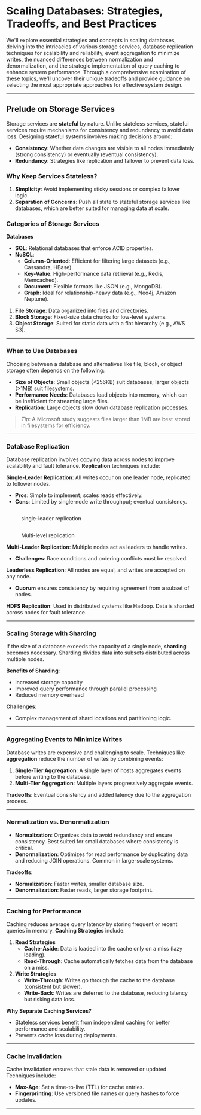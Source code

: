 # Scaling Databases: Strategies, Tradeoffs, and Best Practices

We'll explore essential strategies and concepts in scaling databases, delving into the intricacies of various storage services, database replication techniques for scalability and reliability, event aggregation to minimize writes, the nuanced differences between normalization and denormalization, and the strategic implementation of query caching to enhance system performance. Through a comprehensive examination of these topics, we'll uncover their unique tradeoffs and provide guidance on selecting the most appropriate approaches for effective system design.

***

## Prelude on Storage Services

Storage services are **stateful** by nature. Unlike stateless services, stateful services require mechanisms for consistency and redundancy to avoid data loss. Designing stateful systems involves making decisions around:

* **Consistency**: Whether data changes are visible to all nodes immediately (strong consistency) or eventually (eventual consistency).
* **Redundancy**: Strategies like replication and failover to prevent data loss.

### **Why Keep Services Stateless?**

1. **Simplicity**: Avoid implementing sticky sessions or complex failover logic.
2. **Separation of Concerns**: Push all state to stateful storage services like databases, which are better suited for managing data at scale.

### **Categories of Storage Services**

**Databases**

* **SQL**: Relational databases that enforce ACID properties.
* **NoSQL**:
  * **Column-Oriented**: Efficient for filtering large datasets (e.g., Cassandra, HBase).
  * **Key-Value**: High-performance data retrieval (e.g., Redis, Memcached).
  * **Document**: Flexible formats like JSON (e.g., MongoDB).
  * **Graph**: Ideal for relationship-heavy data (e.g., Neo4j, Amazon Neptune).

1. **File Storage**: Data organized into files and directories.
2. **Block Storage**: Fixed-size data chunks for low-level systems.
3. **Object Storage**: Suited for static data with a flat hierarchy (e.g., AWS S3).

***

### When to Use Databases

Choosing between a database and alternatives like file, block, or object storage often depends on the following:

* **Size of Objects**: Small objects (<256KB) suit databases; larger objects (>1MB) suit filesystems.
* **Performance Needs**: Databases load objects into memory, which can be inefficient for streaming large files.
* **Replication**: Large objects slow down database replication processes.

> _Tip_: A Microsoft study suggests files larger than 1MB are best stored in filesystems for efficiency.

***

### Database Replication

Database replication involves copying data across nodes to improve scalability and fault tolerance. **Replication** techniques include:

**Single-Leader Replication**: All writes occur on one leader node, replicated to follower nodes.

* **Pros**: Simple to implement; scales reads effectively.
* **Cons**: Limited by single-node write throughput; eventual consistency.



<figure><img src="../.gitbook/assets/Screenshot 2024-12-12 at 19.29.12.png" alt=""><figcaption><p>single-leader replication</p></figcaption></figure>

<figure><img src="../.gitbook/assets/Screenshot 2024-12-12 at 19.22.12.png" alt=""><figcaption><p>Multi-level replication</p></figcaption></figure>

**Multi-Leader Replication**: Multiple nodes act as leaders to handle writes.

* **Challenges**: Race conditions and ordering conflicts must be resolved.

**Leaderless Replication**: All nodes are equal, and writes are accepted on any node.

* **Quorum** ensures consistency by requiring agreement from a subset of nodes.

**HDFS Replication**: Used in distributed systems like Hadoop. Data is sharded across nodes for fault tolerance.

***

### Scaling Storage with Sharding

If the size of a database exceeds the capacity of a single node, **sharding** becomes necessary. Sharding divides data into subsets distributed across multiple nodes.

**Benefits of Sharding**:

* Increased storage capacity
* Improved query performance through parallel processing
* Reduced memory overhead

**Challenges**:

* Complex management of shard locations and partitioning logic.

***

### Aggregating Events to Minimize Writes

Database writes are expensive and challenging to scale. Techniques like **aggregation** reduce the number of writes by combining events:

1. **Single-Tier Aggregation**: A single layer of hosts aggregates events before writing to the database.
2. **Multi-Tier Aggregation**: Multiple layers progressively aggregate events.

**Tradeoffs**: Eventual consistency and added latency due to the aggregation process.

***

### Normalization vs. Denormalization

* **Normalization**: Organizes data to avoid redundancy and ensure consistency. Best suited for small databases where consistency is critical.
* **Denormalization**: Optimizes for read performance by duplicating data and reducing JOIN operations. Common in large-scale systems.

**Tradeoffs**:

* **Normalization**: Faster writes, smaller database size.
* **Denormalization**: Faster reads, larger storage footprint.

***

### Caching for Performance

Caching reduces average query latency by storing frequent or recent queries in memory. **Caching Strategies** include:

1. **Read Strategies**
   * **Cache-Aside**: Data is loaded into the cache only on a miss (lazy loading).
   * **Read-Through**: Cache automatically fetches data from the database on a miss.
2. **Write Strategies**
   * **Write-Through**: Writes go through the cache to the database (consistent but slower).
   * **Write-Back**: Writes are deferred to the database, reducing latency but risking data loss.

**Why Separate Caching Services?**

* Stateless services benefit from independent caching for better performance and scalability.
* Prevents cache loss during deployments.

***

### Cache Invalidation

Cache invalidation ensures that stale data is removed or updated. Techniques include:

* **Max-Age**: Set a time-to-live (TTL) for cache entries.
* **Fingerprinting**: Use versioned file names or query hashes to force updates.

***
